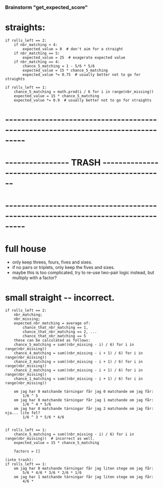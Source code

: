 ### Brainstorm "get_expected_score"

# straights:
    if rolls_left == 2:
        if nbr_matching < 4:
            expected_value = 0  # don't aim for a straight
        if nbr_matching == 5:
            expected_value = 25  # exagerate expected value
        if nbr_matching == 4:
            chance_5_matching = 1 - 5/6 * 5/6
            expected_value = 15 * chance_5_matching
            expected_value *= 0.75  # usually better not to go for straights

    if rolls_left == 1:
        chance_5_matching = math.prod(i / 6 for i in range(nbr_missing))
        expected_value = 15 * chance_5_matching
        expected_value *= 0.9  # usually better not to go for straights


# ---------------------------------------------------------------------------------
# ----------------   TRASH   ------------------------------------------------------
# ---------------------------------------------------------------------------------

# full house
- only keep threes, fours, fives and sixes.
- if no pairs or triplets, only keep the fives and sixes.
- maybe this is too complicated, try to re-use two-pair logic instead, but multiply with a factor?


# small straight -- incorrect.
    if rolls_left == 2:
        nbr_matching;
        nbr_missing;
        expected_nbr_matching = average of:
            chance_that_nbr_matching == 1,
            chance_that_nbr_matching == 2, ...
            chance_that_nbr_matching == 5
        these can be calculated as follows:
        chance_5_matching = sum((nbr_missing - i) / 6) for i in range(nbr_missing))
        chance_4_matching = sum((nbr_missing - i + 1) / 6) for i in range(nbr_missing))
        chance_3_matching = sum((nbr_missing - i + 1) / 6) for i in range(nbr_missing))
        chance_2_matching = sum((nbr_missing - i + 1) / 6) for i in range(nbr_missing))
        chance_1_matching = sum((nbr_missing - i + 1) / 6) for i in range(nbr_missing))

        om jag har 0 matchande tärningar får jag 0 matchande om jag får:
            1/6 ^ 5
        om jag har 0 matchande tärningar får jag 1 matchande om jag får:
            1/6 ^ 4 * 5/6
        om jag har 0 matchande tärningar får jag 2 matchande om jag får:   nja... lite fel?
            1/6 ^ 3 * 5/6 * 4/6


    if rolls_left == 1:
        chance_5_matching = sum((nbr_missing - i) / 6) for i in range(nbr_missing))  # incorrect as well.
        expected_value = 15 * chance_5_matching

        factors = []

    (inte trash):
    if rolls_left == 1:
        om jag har 0 matchande tärningar får jag liten stege om jag får:
            5/6 * 4/6 * 3/6 * 2/6 * 1/6
        om jag har 1 matchande tärningar får jag liten stege om jag får:
            4/6 * 
